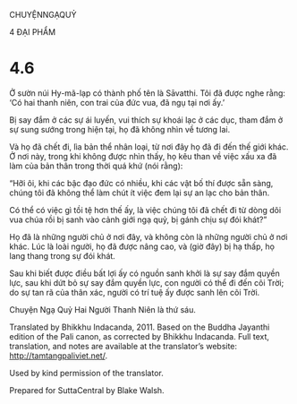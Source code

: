CHUYỆNNGẠQUỶ

4 ĐẠI PHẨM

# 4.6

Ở sườn núi Hy-mã-lạp có thành phố tên là Sāvatthi. Tôi đã được nghe rằng: ‘Có hai thanh niên, con trai của đức vua, đã ngụ tại nơi ấy.’

Bị say đắm ở các sự ái luyến, vui thích sự khoái lạc ở các dục, tham đắm ở sự sung sướng trong hiện tại, họ đã không nhìn về tương lai.

Và họ đã chết đi, lìa bản thể nhân loại, từ nơi đây họ đã đi đến thế giới khác. Ở nơi này, trong khi không được nhìn thấy, họ kêu than về việc xấu xa đã làm của bản thân trong thời quá khứ (nói rằng):

“Hỡi ôi, khi các bậc đạo đức có nhiều, khi các vật bố thí được sẵn sàng, chúng tôi đã không thể làm chút ít việc đem lại sự an lạc cho bản thân.

Có thể có việc gì tồi tệ hơn thế ấy, là việc chúng tôi đã chết đi từ dòng dõi vua chúa rồi bị sanh vào cảnh giới ngạ quỷ, bị gánh chịu sự đói khát?”

Họ đã là những người chủ ở nơi đây, và không còn là những người chủ ở nơi khác. Lúc là loài người, họ đã được nâng cao, và (giờ đây) bị hạ thấp, họ lang thang trong sự đói khát.

Sau khi biết được điều bất lợi ấy có nguồn sanh khởi là sự say đắm quyền lực, sau khi dứt bỏ sự say đắm quyền lực, con người có thể đi đến cõi Trời; do sự tan rã của thân xác, người có trí tuệ ấy được sanh lên cõi Trời.

Chuyện Ngạ Quỷ Hai Người Thanh Niên là thứ sáu.

Translated by Bhikkhu Indacanda, 2011. Based on the Buddha Jayanthi edition of the Pali canon, as corrected by Bhikkhu Indacanda. Full text, translation, and notes are available at the translator’s website: http://tamtangpaliviet.net/.

Used by kind permission of the translator.

Prepared for SuttaCentral by Blake Walsh.